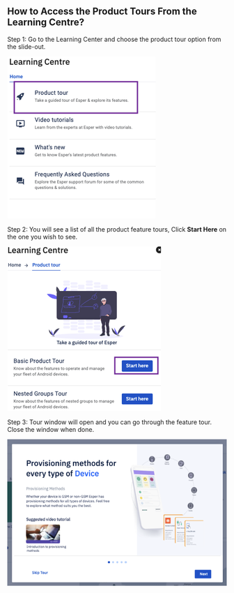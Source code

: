 ## How to Access the Product Tours From the Learning Centre?

  

Step 1: Go to the Learning Center and choose the product tour option from the slide-out.

  

![Video tutorial](./images/producttour/1-learning-main.png)

  

Step 2: You will see a list of all the product feature tours, Click **Start Here** on the one you wish to see.

![start](./images/producttour/2-start.png)

  

Step 3: Tour window will open and you can go through the feature tour. Close the window when done.

  

![close](./images/producttour/3-tour.png)